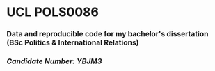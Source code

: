 # UCL POLS0086
### Data and reproducible code for my bachelor's dissertation (BSc Politics & International Relations)
### *Candidate Number: YBJM3*
